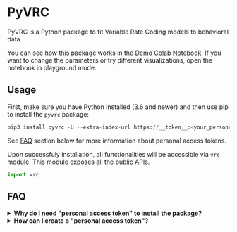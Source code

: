 # PyVRC

PyVRC is a Python package to fit Variable Rate Coding models to behavioral data.

You can see how this package works in the [Demo Colab Notebook](https://colab.research.google.com/drive/1CNpX3m8ieNuSbfgiPFvmd71omLp59wRY?usp=sharing). If you want to change the parameters or try different visualizations, open the notebook in playground mode.

## Usage


First, make sure you have Python installed (3.6 and newer) and then use pip to install the `pyvrc` package:


```python
pip3 install pyvrc -U --extra-index-url https://__token__:<your_personal_token>@gitlab.uni.lu/api/v4/projects/2030/packages/pypi/simple
```

See [FAQ](#faq) section below for more information about personal access tokens.

Upon successfuly installation, all functionalities will be accessible via `vrc` module. This module exposes all the public APIs.

```python
import vrc
```

## FAQ

<details>
<summary><b>Why do I need "personal access token" to install the package?</b></summary>

Personal access tokens provide read-only access to the GitLab package registry and allow you to install PyVRC in your notebooks (e.g., Google Colab) without revealing your username/password or granting  access to private projects on GitLab.

This is temporary and whenever the package is stable, it will be accessible via public PyPI or a common project-level token.

</details>


<details>
<summary><b>How can I create a "personal access token"?</b></summary>

Personal access tokens can be created in [GitLab User Setting > Access Tokens](https://gitlab.uni.lu/profile/personal_access_tokens).

Make sure the newly created token grants read-only access to container registry images on private projects (`read_registry`).

</details>